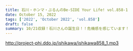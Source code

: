 ```yaml
---
title: 石川・ホンマ・ぶるんのBe-SIDE Your Life! vol.858-1
date: October 15, 2022
tags: ['2022', 'October 2022', 'vol.858']
draft: false
summary: 10/21収録！石川さんの誕生日！！危機感を感じています！
---
```


http://project-phi.ddo.jp/ishikawa/ishikawa858_1.mp3